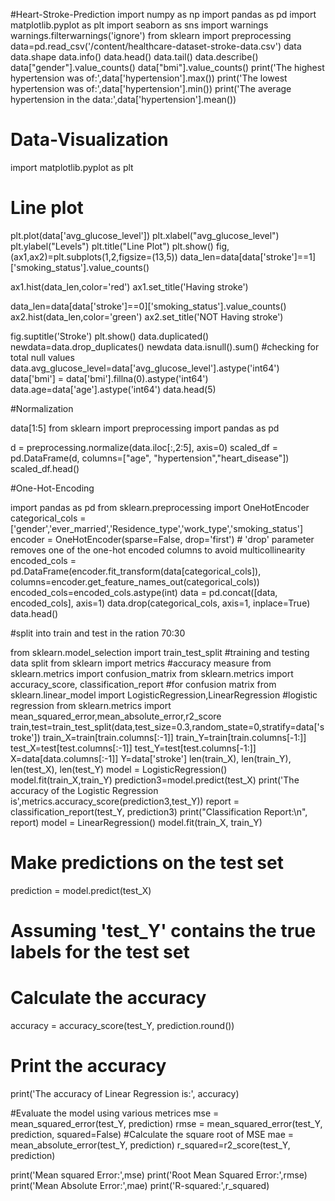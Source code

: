 #Heart-Stroke-Prediction
import numpy as np
import pandas as pd
import matplotlib.pyplot as plt
import seaborn as sns
import warnings
warnings.filterwarnings('ignore')
from sklearn import preprocessing
data=pd.read_csv('/content/healthcare-dataset-stroke-data.csv')
data
data.shape
data.info()
data.head()
data.tail()
data.describe()
data["gender"].value_counts()
data["bmi"].value_counts()
print('The highest hypertension was of:',data['hypertension'].max())
print('The lowest hypertension was of:',data['hypertension'].min())
print('The average hypertension in the data:',data['hypertension'].mean())


# Data-Visualization
import matplotlib.pyplot as plt

# Line plot
plt.plot(data['avg_glucose_level'])
plt.xlabel("avg_glucose_level")
plt.ylabel("Levels")
plt.title("Line Plot")
plt.show()
fig,(ax1,ax2)=plt.subplots(1,2,figsize=(13,5))
data_len=data[data['stroke']==1]['smoking_status'].value_counts()

ax1.hist(data_len,color='red')
ax1.set_title('Having stroke')

data_len=data[data['stroke']==0]['smoking_status'].value_counts()
ax2.hist(data_len,color='green')
ax2.set_title('NOT Having stroke')

fig.suptitle('Stroke')
plt.show()
data.duplicated()
newdata=data.drop_duplicates()
newdata
data.isnull().sum() #checking for total null values
data.avg_glucose_level=data['avg_glucose_level'].astype('int64')
data['bmi'] = data['bmi'].fillna(0).astype('int64')
data.age=data['age'].astype('int64')
data.head(5)


#Normalization

data[1:5]
from sklearn import preprocessing
import pandas as pd

d = preprocessing.normalize(data.iloc[:,2:5], axis=0)
scaled_df = pd.DataFrame(d, columns=["age", "hypertension","heart_disease"])
scaled_df.head()

#One-Hot-Encoding

import pandas as pd
from sklearn.preprocessing import OneHotEncoder
categorical_cols = ['gender','ever_married','Residence_type','work_type','smoking_status']
encoder = OneHotEncoder(sparse=False, drop='first')  # 'drop' parameter removes one of the one-hot encoded columns to avoid multicollinearity
encoded_cols = pd.DataFrame(encoder.fit_transform(data[categorical_cols]), columns=encoder.get_feature_names_out(categorical_cols))
encoded_cols=encoded_cols.astype(int)
data = pd.concat([data, encoded_cols], axis=1)
data.drop(categorical_cols, axis=1, inplace=True)
data.head()

#split into train and test in the ration 70:30

from sklearn.model_selection import train_test_split #training and testing data split
from sklearn import metrics #accuracy measure
from sklearn.metrics import confusion_matrix
from sklearn.metrics import accuracy_score, classification_report #for confusion matrix
from sklearn.linear_model import LogisticRegression,LinearRegression #logistic regression
from sklearn.metrics import mean_squared_error,mean_absolute_error,r2_score
train,test=train_test_split(data,test_size=0.3,random_state=0,stratify=data['stroke'])
train_X=train[train.columns[:-1]]
train_Y=train[train.columns[-1:]]
test_X=test[test.columns[:-1]]
test_Y=test[test.columns[-1:]]
X=data[data.columns[:-1]]
Y=data['stroke']
len(train_X), len(train_Y), len(test_X), len(test_Y)
model = LogisticRegression()
model.fit(train_X,train_Y)
prediction3=model.predict(test_X)
print('The accuracy of the Logistic Regression is',metrics.accuracy_score(prediction3,test_Y))
report = classification_report(test_Y, prediction3)
print("Classification Report:\n", report)
model = LinearRegression()
model.fit(train_X, train_Y)

# Make predictions on the test set
prediction = model.predict(test_X)

# Assuming 'test_Y' contains the true labels for the test set
# Calculate the accuracy
accuracy = accuracy_score(test_Y, prediction.round())

# Print the accuracy
print('The accuracy of Linear Regression is:', accuracy)

#Evaluate the model using various metrices
mse = mean_squared_error(test_Y, prediction)
rmse = mean_squared_error(test_Y, prediction, squared=False) #Calculate the square root of MSE
mae = mean_absolute_error(test_Y, prediction)
r_squared=r2_score(test_Y, prediction)

print('Mean squared Error:',mse)
print('Root Mean Squared Error:',rmse)
print('Mean Absolute Error:',mae)
print('R-squared:',r_squared)

